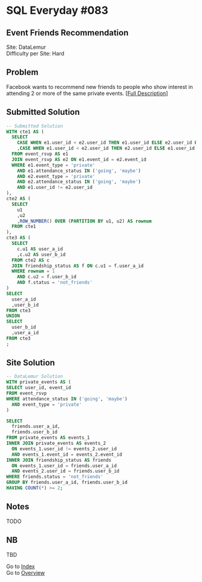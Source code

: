 # SQL Everyday \#083

## Event Friends Recommendation

Site: DataLemur\
Difficulty per Site: Hard

## Problem

Facebook wants to recommend new friends to people who show interest in attending 2 or more of the same private events. [[Full Description](https://datalemur.com/questions/event-friends-rec)]

## Submitted Solution

```sql
-- Submitted Solution
WITH cte1 AS (
  SELECT
    CASE WHEN e1.user_id < e2.user_id THEN e1.user_id ELSE e2.user_id END AS u1
    ,CASE WHEN e1.user_id < e2.user_id THEN e2.user_id ELSE e1.user_id END AS u2
  FROM event_rsvp AS e1
  JOIN event_rsvp AS e2 ON e1.event_id = e2.event_id
  WHERE e1.event_type = 'private'
    AND e1.attendance_status IN ('going', 'maybe')
    AND e2.event_type = 'private'
    AND e2.attendance_status IN ('going', 'maybe')
    AND e1.user_id != e2.user_id
),
cte2 AS (
  SELECT
    u1
    ,u2
    ,ROW_NUMBER() OVER (PARTITION BY u1, u2) AS rownum
  FROM cte1
),
cte3 AS (
  SELECT
    c.u1 AS user_a_id
    ,c.u2 AS user_b_id
  FROM cte2 AS c
  JOIN friendship_status AS f ON c.u1 = f.user_a_id
  WHERE rownum = 1
    AND c.u2 = f.user_b_id
    AND f.status = 'not_friends'
)
SELECT
  user_a_id
  ,user_b_id
FROM cte3
UNION 
SELECT
  user_b_id
  ,user_a_id
FROM cte3
;
```

## Site Solution

```sql
-- DataLemur Solution 
WITH private_events AS (
SELECT user_id, event_id
FROM event_rsvp
WHERE attendance_status IN ('going', 'maybe')
  AND event_type = 'private'
)

SELECT 
  friends.user_a_id, 
  friends.user_b_id
FROM private_events AS events_1
INNER JOIN private_events AS events_2
  ON events_1.user_id != events_2.user_id
  AND events_1.event_id = events_2.event_id
INNER JOIN friendship_status AS friends
  ON events_1.user_id = friends.user_a_id
  AND events_2.user_id = friends.user_b_id
WHERE friends.status = 'not_friends'
GROUP BY friends.user_a_id, friends.user_b_id
HAVING COUNT(*) >= 2;
```

## Notes

TODO

## NB

TBD

Go to [Index](../?tab=readme-ov-file#index)\
Go to [Overview](../?tab=readme-ov-file)
